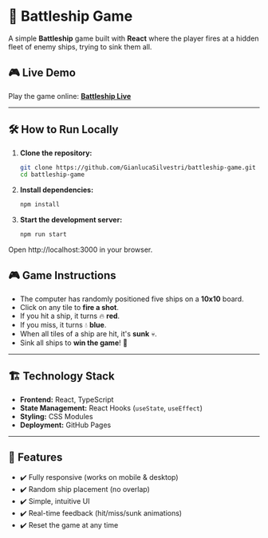 # 🚢 Battleship Game

A simple **Battleship** game built with **React** where the player fires at a hidden fleet of enemy ships, trying to sink them all.

## 🎮 Live Demo
Play the game online: [**Battleship Live**](https://gianlucasilvestri.github.io/battleship-game/)

---

## 🛠 How to Run Locally
1. **Clone the repository:**
   ```sh
   git clone https://github.com/GianlucaSilvestri/battleship-game.git
   cd battleship-game
   
2. **Install dependencies:**
    ```sh
    npm install

3. **Start the development server:**
    ```sh
    npm run start
   
Open http://localhost:3000 in your browser.
## 🎮 Game Instructions
- The computer has randomly positioned five ships on a **10x10** board.
- Click on any tile to **fire a shot**.
- If you hit a ship, it turns 🔥 **red**.
- If you miss, it turns 💧 **blue**.
- When all tiles of a ship are hit, it's **sunk** 💀.
- Sink all ships to **win the game**! 🎉

---

## 🏗️ Technology Stack
- **Frontend:** React, TypeScript
- **State Management:** React Hooks (`useState`, `useEffect`)
- **Styling:** CSS Modules
- **Deployment:** GitHub Pages

---

## 🌟 Features
- ✔️ Fully responsive (works on mobile & desktop)
- ✔️ Random ship placement (no overlap)
- ✔️ Simple, intuitive UI
- ✔️ Real-time feedback (hit/miss/sunk animations)
- ✔️ Reset the game at any time


